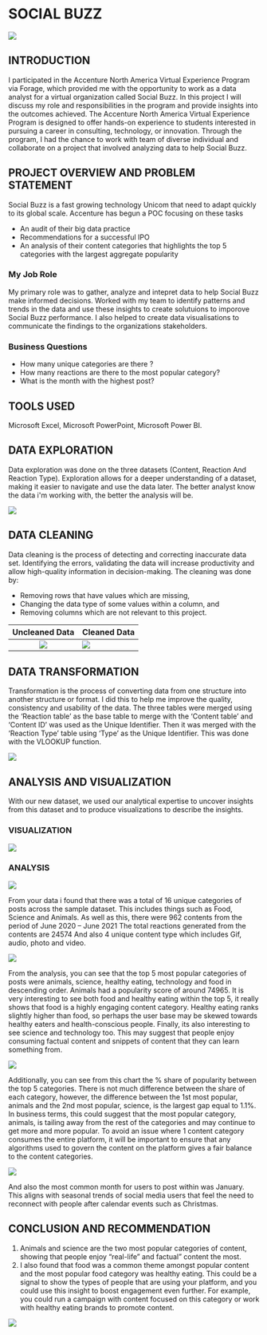 # SOCIAL BUZZ

![](social_buzz.png)

## INTRODUCTION
I participated in the Accenture North America Virtual Experience Program via Forage, which provided me with the opportunity to work as a data analyst for a virtual organization called Social Buzz. In this project I will discuss my role and responsibilities in the program and provide insights into the outcomes achieved.
The Accenture North America Virtual Experience Program is designed to offer hands-on experience to students interested in pursuing a career in consulting, technology, or innovation. Through the program, I had the chance to work with team of diverse individual and collaborate on a project that involved analyzing data to help Social Buzz.

## PROJECT OVERVIEW AND PROBLEM STATEMENT
Social Buzz is a fast growing technology Unicom that need to adapt quickly to its global scale. Accenture has begun a POC focusing on these tasks
- An audit of their big data practice
- Recommendations for a successful IPO
- An analysis of their content categories that highlights the top 5 categories with the largest aggregate popularity
### My Job Role
My primary role was to gather, analyze and intepret data to help Social Buzz make informed decisions. Worked with my team to identify patterns and trends in the data and use these insights to create solutuions to imporove Social Buzz performance. I also helped to create data visualisations to communicate the findings to the organizations stakeholders.
### Business Questions
- How many unique categories are there ?
- How many reactions are there to the most popular category?
- What is the month with the highest post?

## TOOLS USED
Microsoft Excel, Microsoft PowerPoint, Microsoft Power BI.

## DATA EXPLORATION
Data exploration was done on the three datasets (Content, Reaction And Reaction Type). Exploration allows for a deeper understanding of a dataset, making it easier to navigate and use the data later. The better analyst know the data i'm working with, the better the analysis will be.

![](data_exploration.JPG)

## DATA CLEANING
Data cleaning is the process of detecting and correcting inaccurate data set. Identifying the errors, validating the data will increase productivity and allow high-quality information in decision-making. The cleaning was  done by:
-	Removing rows that have values which are missing,
-	Changing the data type of some values within a column, and 
-	Removing columns which are not relevant to this project.

Uncleaned Data                          |        Cleaned Data
:--------------------------------------:|:-----------------------------------------------|
![](uncleaned.jpg)                       |         ![](cleaned.JPG) 

## DATA TRANSFORMATION
Transformation is the process of converting data from one structure into another structure or format. I did this to help me improve the quality, consistency and usability of the data.
The three tables were merged using the ‘Reaction table’  as the base table to merge with the ‘Content  table’ and ‘Content ID’ was used as the Unique Identifier. Then it was merged with the ‘Reaction Type’ table using ‘Type’ as the Unique Identifier. This was done with the VLOOKUP function.

![](transformation.JPG)

## ANALYSIS AND VISUALIZATION
With our new dataset, we used our analytical expertise to uncover insights from this dataset and to produce visualizations to describe the insights.
### VISUALIZATION

![](full_dashboard.JPG)

### ANALYSIS

![](cards_dashboard.JPG)

From your data i found that there was a total of 16 unique categories of posts across the sample dataset. This includes things such as Food, Science and Animals.
As well as this, there were 962 contents from the period of June 2020 – June 2021 
The total reactions generated from the contents are 24574
And also 4 unique content type which includes Gif, audio, photo and video.

![](category_dashboard.JPG)

From the analysis, you can see that the top 5 most popular categories of posts were animals, science, healthy eating, technology and food in descending order. 
Animals had a popularity score of around 74965. It is very interesting to see both food and healthy eating within the top 5, it really shows that food is a highly engaging content category. Healthy eating ranks slightly higher than food, so perhaps the user base may be skewed towards healthy eaters and health-conscious people.
Finally, its also interesting to see science and technology too. This may suggest that people enjoy consuming factual content and snippets of content that they can learn something from.

![](category_pie.JPG)

Additionally, you can see from this chart the % share of popularity between the top 5 categories. There is not much difference between the share of each category, however, the difference between the 1st most popular, animals and the 2nd most popular, science, is the largest gap equal to 1.1%.
In business terms, this could suggest that the most popular category, animals, is tailing away from the rest of the categories and may continue to get more and more popular. To avoid an issue where 1 content category consumes the entire platform, it will be important to ensure that any algorithms used to govern the content on the platform gives a fair balance to the content categories.

![](month_dashboard.JPG)

And also the most common month for users to post within was January. This aligns with seasonal trends of social media users that feel the need to reconnect with people after calendar events such as Christmas.

## CONCLUSION AND RECOMMENDATION
1.	Animals and science are the two most popular categories of content, showing that people enjoy “real-life” and factual” content the most.
2.	I also found that food was a common theme amongst popular content and the most popular food category was healthy eating. This could be a signal to show the types of people that are using your platform, and you could use this insight to boost engagement even further. For example, you could run a campaign with content focused on this category or work with healthy eating brands to promote content.

![](thnak_you.png)



